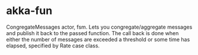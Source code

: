 # akka-fun

CongregateMessages actor, fsm.
Lets you congregate/aggregate messages and publish it back
to the passed function.
The call back is done when either the number of messages are
exceeded a threshold or some time has elapsed, specified by
Rate case class.
